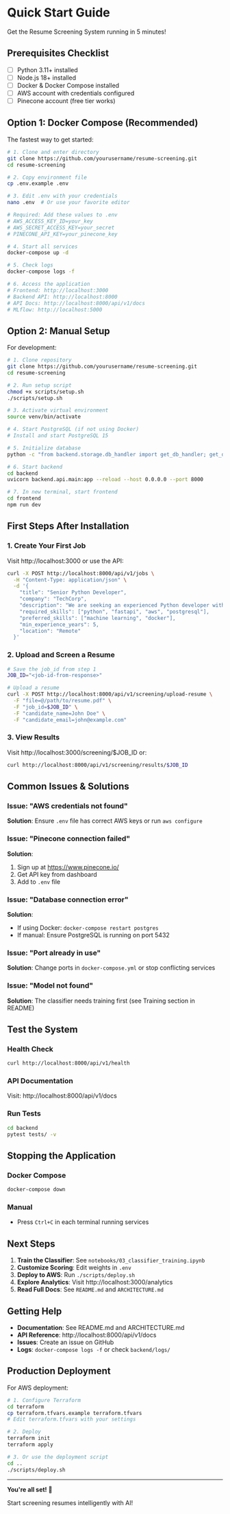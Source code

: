 # Quick Start Guide

Get the Resume Screening System running in 5 minutes!

## Prerequisites Checklist

- [ ] Python 3.11+ installed
- [ ] Node.js 18+ installed
- [ ] Docker & Docker Compose installed
- [ ] AWS account with credentials configured
- [ ] Pinecone account (free tier works)

## Option 1: Docker Compose (Recommended)

The fastest way to get started:

```bash
# 1. Clone and enter directory
git clone https://github.com/yourusername/resume-screening.git
cd resume-screening

# 2. Copy environment file
cp .env.example .env

# 3. Edit .env with your credentials
nano .env  # Or use your favorite editor

# Required: Add these values to .env
# AWS_ACCESS_KEY_ID=your_key
# AWS_SECRET_ACCESS_KEY=your_secret
# PINECONE_API_KEY=your_pinecone_key

# 4. Start all services
docker-compose up -d

# 5. Check logs
docker-compose logs -f

# 6. Access the application
# Frontend: http://localhost:3000
# Backend API: http://localhost:8000
# API Docs: http://localhost:8000/api/v1/docs
# MLflow: http://localhost:5000
```

## Option 2: Manual Setup

For development:

```bash
# 1. Clone repository
git clone https://github.com/yourusername/resume-screening.git
cd resume-screening

# 2. Run setup script
chmod +x scripts/setup.sh
./scripts/setup.sh

# 3. Activate virtual environment
source venv/bin/activate

# 4. Start PostgreSQL (if not using Docker)
# Install and start PostgreSQL 15

# 5. Initialize database
python -c "from backend.storage.db_handler import get_db_handler; get_db_handler().create_tables()"

# 6. Start backend
cd backend
uvicorn backend.api.main:app --reload --host 0.0.0.0 --port 8000

# 7. In new terminal, start frontend
cd frontend
npm run dev
```

## First Steps After Installation

### 1. Create Your First Job

Visit http://localhost:3000 or use the API:

```bash
curl -X POST http://localhost:8000/api/v1/jobs \
  -H "Content-Type: application/json" \
  -d '{
    "title": "Senior Python Developer",
    "company": "TechCorp",
    "description": "We are seeking an experienced Python developer with ML expertise...",
    "required_skills": ["python", "fastapi", "aws", "postgresql"],
    "preferred_skills": ["machine learning", "docker"],
    "min_experience_years": 5,
    "location": "Remote"
  }'
```

### 2. Upload and Screen a Resume

```bash
# Save the job_id from step 1
JOB_ID="<job-id-from-response>"

# Upload a resume
curl -X POST http://localhost:8000/api/v1/screening/upload-resume \
  -F "file=@/path/to/resume.pdf" \
  -F "job_id=$JOB_ID" \
  -F "candidate_name=John Doe" \
  -F "candidate_email=john@example.com"
```

### 3. View Results

Visit http://localhost:3000/screening/$JOB_ID or:

```bash
curl http://localhost:8000/api/v1/screening/results/$JOB_ID
```

## Common Issues & Solutions

### Issue: "AWS credentials not found"

**Solution**: Ensure `.env` file has correct AWS keys or run `aws configure`

### Issue: "Pinecone connection failed"

**Solution**:

1. Sign up at https://www.pinecone.io/
2. Get API key from dashboard
3. Add to `.env` file

### Issue: "Database connection error"

**Solution**:

- If using Docker: `docker-compose restart postgres`
- If manual: Ensure PostgreSQL is running on port 5432

### Issue: "Port already in use"

**Solution**: Change ports in `docker-compose.yml` or stop conflicting services

### Issue: "Model not found"

**Solution**: The classifier needs training first (see Training section in README)

## Test the System

### Health Check

```bash
curl http://localhost:8000/api/v1/health
```

### API Documentation

Visit: http://localhost:8000/api/v1/docs

### Run Tests

```bash
cd backend
pytest tests/ -v
```

## Stopping the Application

### Docker Compose

```bash
docker-compose down
```

### Manual

- Press `Ctrl+C` in each terminal running services

## Next Steps

1. **Train the Classifier**: See `notebooks/03_classifier_training.ipynb`
2. **Customize Scoring**: Edit weights in `.env`
3. **Deploy to AWS**: Run `./scripts/deploy.sh`
4. **Explore Analytics**: Visit http://localhost:3000/analytics
5. **Read Full Docs**: See `README.md` and `ARCHITECTURE.md`

## Getting Help

- **Documentation**: See README.md and ARCHITECTURE.md
- **API Reference**: http://localhost:8000/api/v1/docs
- **Issues**: Create an issue on GitHub
- **Logs**: `docker-compose logs -f` or check `backend/logs/`

## Production Deployment

For AWS deployment:

```bash
# 1. Configure Terraform
cd terraform
cp terraform.tfvars.example terraform.tfvars
# Edit terraform.tfvars with your settings

# 2. Deploy
terraform init
terraform apply

# 3. Or use the deployment script
cd ..
./scripts/deploy.sh
```

---

**You're all set! 🎉**

Start screening resumes intelligently with AI!
